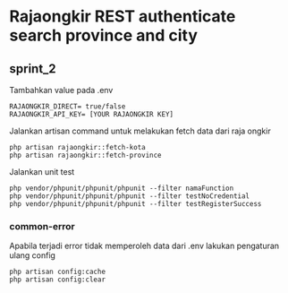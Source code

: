 # Rajaongkir REST authenticate search province and city

## sprint_2

Tambahkan value pada .env 
```
RAJAONGKIR_DIRECT= true/false
RAJAONGKIR_API_KEY= [YOUR RAJAONGKIR KEY]

```

Jalankan artisan command untuk melakukan fetch data dari raja ongkir
```
php artisan rajaongkir::fetch-kota
php artisan rajaongkir::fetch-province
```

Jalankan unit test 
```
php vendor/phpunit/phpunit/phpunit --filter namaFunction
php vendor/phpunit/phpunit/phpunit --filter testNoCredential
php vendor/phpunit/phpunit/phpunit --filter testRegisterSuccess
```

### common-error

Apabila terjadi error tidak memperoleh data dari .env lakukan pengaturan ulang config
```
php artisan config:cache
php artisan config:clear

```